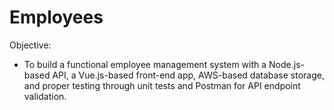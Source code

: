 # Employees
Objective:
 - To build a functional employee management system with a Node.js-based API, a Vue.js-based front-end app, AWS-based database storage, and proper testing through unit tests and Postman for API endpoint validation. 
